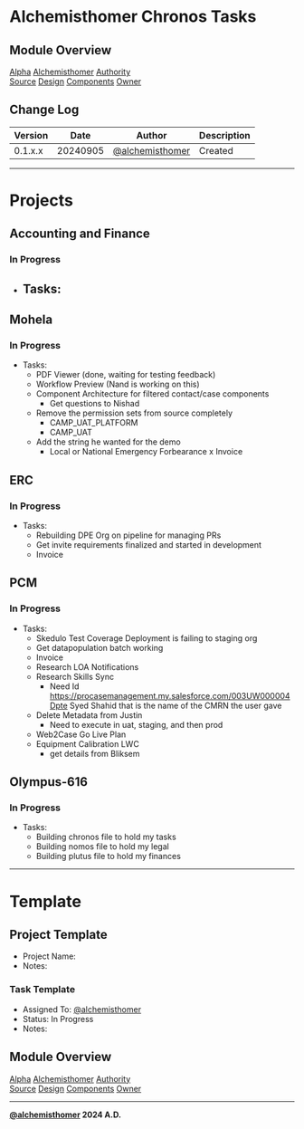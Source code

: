 # Alchemisthomer Chronos Tasks

## Module Overview
[Alpha](../../../README.md)
[Alchemisthomer](../README.md)
[Authority](../../zeus/zeus.components.md)  
[Source](../alchemisthomer.source.md)
[Design](../alchemisthomer.design.md)
[Components](../alchemisthomer.components.md)
[Owner](https://github.com/alchemisthomer)

## Change Log

| Version   | Date       | Author                                                   | Description   |
|-----------|------------|----------------------------------------------------------|---------------|
| 0.1.x.x   | 20240905   | [@alchemisthomer](https://github.com/alchemisthomer)     | Created       

---

# Projects

## Accounting and Finance
### In Progress
- Tasks:
    - 

## Mohela
### In Progress
- Tasks:
    - PDF Viewer (done, waiting for testing feedback)
    - Workflow Preview (Nand is working on this)
    - Component Architecture for filtered contact/case components
        - Get questions to Nishad
    - Remove the permission sets from source completely
        - CAMP_UAT_PLATFORM
        - CAMP_UAT
    - Add the string he wanted for the demo
        - Local or National Emergency Forbearance
    x Invoice


## ERC
### In Progress
- Tasks:
    - Rebuilding DPE Org on pipeline for managing PRs
    - Get invite requirements finalized and started in development
    - Invoice

## PCM
### In Progress
- Tasks:
    - Skedulo Test Coverage Deployment is failing to staging org
    - Get datapopulation batch working
    - Invoice
    - Research LOA Notifications
    - Research Skills Sync
        - Need Id https://procasemanagement.my.salesforce.com/003UW000004Dpte
        Syed Shahid that is the name of the CMRN the user gave
    - Delete Metadata from Justin
        - Need to execute in uat, staging, and then prod
    - Web2Case Go Live Plan
    - Equipment Calibration LWC
        - get details from Bliksem

## Olympus-616
### In Progress
- Tasks:
    - Building chronos file to hold my tasks
    - Building nomos file to hold my legal
    - Building plutus file to hold my finances

---
# Template

## Project Template
- Project Name: 
- Notes: 

### Task Template
- Assigned To: [@alchemisthomer](https://github.com/alchemisthomer)
- Status: In Progress
- Notes: 

## Module Overview
[Alpha](../../../README.md)
[Alchemisthomer](../README.md)
[Authority](../../zeus/zeus.components.md)  
[Source](../alchemisthomer.source.md)
[Design](../alchemisthomer.design.md)
[Components](../alchemisthomer.components.md)
[Owner](https://github.com/alchemisthomer)

***
**[@alchemisthomer](https://github.com/alchemisthomer)
2024 A.D.**